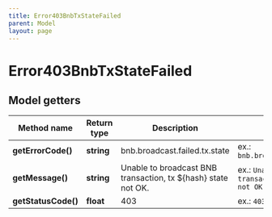 ```yaml
---
title: Error403BnbTxStateFailed
parent: Model
layout: page
---
```


# Error403BnbTxStateFailed

## Model getters

Method name | Return type | Description | Notes
------------ | ------------- | ------------- | -------------
**getErrorCode()** | **string** | bnb.broadcast.failed.tx.state | ex.: `bnb.broadcast.failed.tx.state`
**getMessage()** | **string** | Unable to broadcast BNB transaction, tx ${hash} state not OK. | ex.: `Unable to broadcast BNB transaction, tx ${hash} state not OK.`
**getStatusCode()** | **float** | 403 | ex.: `403`

